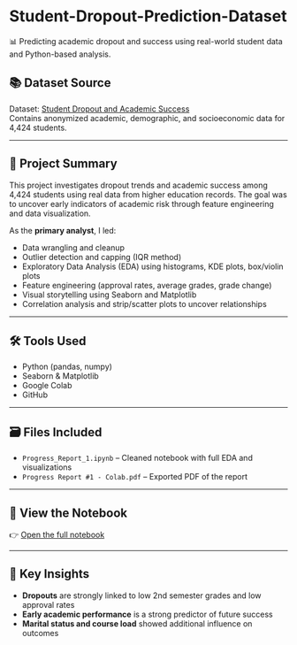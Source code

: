 # Student-Dropout-Prediction-Dataset

📊 Predicting academic dropout and success using real-world student data and Python-based analysis.

## 📚 Dataset Source
Dataset: [Student Dropout and Academic Success](https://www.kaggle.com/datasets/jessemostipak/student-dropout-and-academic-success)  
Contains anonymized academic, demographic, and socioeconomic data for 4,424 students.


---

## 🧠 Project Summary

This project investigates dropout trends and academic success among 4,424 students using real data from higher education records. The goal was to uncover early indicators of academic risk through feature engineering and data visualization.

As the **primary analyst**, I led:
- Data wrangling and cleanup
- Outlier detection and capping (IQR method)
- Exploratory Data Analysis (EDA) using histograms, KDE plots, box/violin plots
- Feature engineering (approval rates, average grades, grade change)
- Visual storytelling using Seaborn and Matplotlib
- Correlation analysis and strip/scatter plots to uncover relationships

---

## 🛠 Tools Used
- Python (pandas, numpy)
- Seaborn & Matplotlib
- Google Colab
- GitHub

---

## 🗃 Files Included
- `Progress_Report_1.ipynb` – Cleaned notebook with full EDA and visualizations
- `Progress Report #1 - Colab.pdf` – Exported PDF of the report

---

## 📓 View the Notebook
👉 [Open the full notebook](Progress_Report_1.ipynb)

---

## 🚀 Key Insights
- **Dropouts** are strongly linked to low 2nd semester grades and low approval rates
- **Early academic performance** is a strong predictor of future success
- **Marital status and course load** showed additional influence on outcomes
